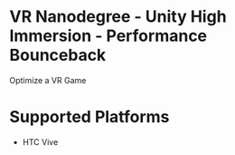 # VR Nanodegree - Unity High Immersion - Performance Bounceback
Optimize a VR Game

# Supported Platforms
* HTC Vive



